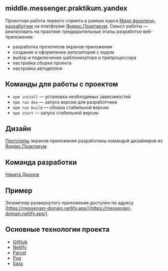## middle.messenger.praktikum.yandex

Проектная работа первого спринта в рамках курса [Мидл фронтенд-разработчик](https://praktikum.yandex.ru/middle-frontend/) на платформе [Яндекс.Практикум](https://praktikum.yandex.ru/).
Смысл работы — реализовать на практике предварительные этапы разработки веб-приложения:
- разработка прототипов экранов приложения
- создание и оформление репозитория с кодом
- выбор и подключение шаблонизатора и препроцессора
- настройка сборки проекта
- настройка автодеплоя

## Команды для работы с проектом

- `npm install` — установка необходимых зависимостей
- `npm run dev` — запуск версии для разработчика
- `npm run build` — сборка стабильной версии
- `npm start` — запуск стабильной версии

## Дизайн

[Прототипы](https://www.figma.com/file/hqPwL4kS3RlcRI3CIEbh5D/Messenger-(designed-by-Yandex)) экранов приложения разработаны командой дизайнеров из [Яндекс.Практикум](https://praktikum.yandex.ru/).

## Команда разработки

[Никита Дронов](https://github.com/ndronov)

## Пример

Экземпляр развернутого приложения доступен по адресу [https://messenger-domain.netlify.app/](https://messenger-domain.netlify.app/).

## Основные технологии проекта

- [GitHub](https://www.github.com/)
- [Netlify](https://www.netlify.com/)
- [Parcel](https://parceljs.org/)
- [Pug](https://pugjs.org/)
- [Sass](https://sass-lang.com/)
